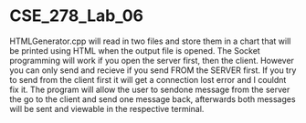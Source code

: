 # CSE_278_Lab_06
HTMLGenerator.cpp will read in two files and store them in a chart that will be printed using HTML when the output file is opened. 
The Socket programming will work if you open the server first, then the client. However you can only send and recieve if you send FROM the SERVER first. 
If you try to send from the client first it will get a connection lost error and I couldnt fix it. The program will allow the user to sendone message from the server
the go to the client and send one message back, afterwards both messages will be sent and viewable in the respective terminal.
